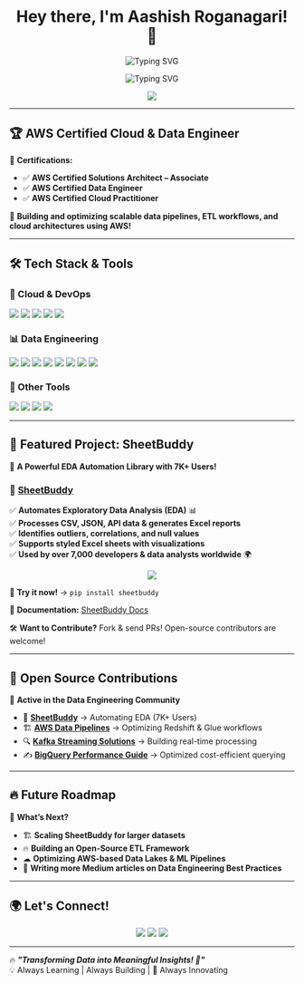 <h1 align="center">Hey there, I'm Aashish Roganagari! 👋</h1>

<p align="center">
  <img src="https://readme-typing-svg.herokuapp.com?font=Fira+Code&size=22&duration=4000&pause=800&color=0077B6&center=true&vCenter=true&width=800&lines=Data+Engineer+%7C+AWS+Certified+%7C+Big+Data" alt="Typing SVG" />
</p>

<p align="center">
  <img src="https://readme-typing-svg.herokuapp.com?font=Fira+Code&size=22&duration=4000&pause=800&color=0077B6&center=true&vCenter=true&width=800&lines=ETL+%7C+Cloud+Architectures+%7C+Open+Source+Contributor" alt="Typing SVG" />
</p>





<p align="center">
  <img src="https://github-profile-trophy.vercel.app/?username=AshishRogannagari&theme=discord&no-frame=true&margin-w=10" />
</p>

---

## 🏆 AWS Certified Cloud & Data Engineer  
📌 **Certifications:**
- ✅ **AWS Certified Solutions Architect – Associate**
- ✅ **AWS Certified Data Engineer**
- ✅ **AWS Certified Cloud Practitioner**

🚀 **Building and optimizing scalable data pipelines, ETL workflows, and cloud architectures using AWS!**  

---

## 🛠 Tech Stack & Tools
### **🚀 Cloud & DevOps**
<p align="left">
  <img src="https://img.shields.io/badge/AWS-232F3E?style=for-the-badge&logo=amazon-aws&logoColor=white" />
  <img src="https://img.shields.io/badge/Terraform-7B42BC?style=for-the-badge&logo=terraform&logoColor=white" />
  <img src="https://img.shields.io/badge/Docker-2496ED?style=for-the-badge&logo=docker&logoColor=white" />
  <img src="https://img.shields.io/badge/Kubernetes-326CE5?style=for-the-badge&logo=kubernetes&logoColor=white" />
  <img src="https://img.shields.io/badge/GitHub%20Actions-2088FF?style=for-the-badge&logo=github-actions&logoColor=white" />
</p>

### **📊 Data Engineering**
<p align="left">
  <img src="https://img.shields.io/badge/Python-3776AB?style=for-the-badge&logo=python&logoColor=white" />
  <img src="https://img.shields.io/badge/SQL-4479A1?style=for-the-badge&logo=mysql&logoColor=white" />
  <img src="https://img.shields.io/badge/Apache%20Spark-FDEE21?style=for-the-badge&logo=apache-spark&logoColor=black" />
  <img src="https://img.shields.io/badge/Kafka-231F20?style=for-the-badge&logo=apache-kafka&logoColor=white" />
  <img src="https://img.shields.io/badge/Airflow-017CEE?style=for-the-badge&logo=apache-airflow&logoColor=white" />
  <img src="https://img.shields.io/badge/Redshift-8B0000?style=for-the-badge&logo=amazon-redshift&logoColor=white" />
  <img src="https://img.shields.io/badge/Snowflake-29B5E8?style=for-the-badge&logo=snowflake&logoColor=white" />
  <img src="https://img.shields.io/badge/BigQuery-4285F4?style=for-the-badge&logo=google-cloud&logoColor=white" />
</p>

### **📂 Other Tools**
<p align="left">
  <img src="https://img.shields.io/badge/Linux-FCC624?style=for-the-badge&logo=linux&logoColor=black" />
  <img src="https://img.shields.io/badge/VSCode-007ACC?style=for-the-badge&logo=visual-studio-code&logoColor=white" />
  <img src="https://img.shields.io/badge/Postman-FF6C37?style=for-the-badge&logo=postman&logoColor=white" />
  <img src="https://img.shields.io/badge/Jupyter-F37626?style=for-the-badge&logo=jupyter&logoColor=white" />
</p>

---

## 🚀 Featured Project: **SheetBuddy**  
📌 **A Powerful EDA Automation Library with 7K+ Users!**  

### 🔹 [SheetBuddy](https://github.com/AshishRogannagari/SheetBuddy)  
✅ **Automates Exploratory Data Analysis (EDA)** 📊  
✅ **Processes CSV, JSON, API data & generates Excel reports**  
✅ **Identifies outliers, correlations, and null values**  
✅ **Supports styled Excel sheets with visualizations**  
✅ **Used by over 7,000 developers & data analysts worldwide** 🌍  

<p align="center">
  <a href="https://github.com/AshishRogannagari/SheetBuddy">
    <img src="https://github-readme-stats.vercel.app/api/pin/?username=AshishRogannagari&repo=SheetBuddy&theme=tokyonight" />
  </a>
</p>

🔗 **Try it now!** → `pip install sheetbuddy`  

📖 **Documentation:** [SheetBuddy Docs](https://github.com/AshishRogannagari/SheetBuddy/wiki)  

🛠️ **Want to Contribute?** Fork & send PRs! Open-source contributors are welcome!  

---

## 🌟 Open Source Contributions  
📌 **Active in the Data Engineering Community**  
- 🚀 **[SheetBuddy](https://github.com/AshishRogannagari/SheetBuddy)** → Automating EDA (7K+ Users)  
- 🏗 **[AWS Data Pipelines](https://github.com/)** → Optimizing Redshift & Glue workflows  
- 🔍 **[Kafka Streaming Solutions](https://github.com/)** → Building real-time processing  
- ✍ **[BigQuery Performance Guide](https://github.com/)** → Optimized cost-efficient querying  

---

## 🔥 Future Roadmap  
🚀 **What’s Next?**
- 🏗 **Scaling SheetBuddy for larger datasets**  
- 🔥 **Building an Open-Source ETL Framework**  
- ☁ **Optimizing AWS-based Data Lakes & ML Pipelines**  
- 📖 **Writing more Medium articles on Data Engineering Best Practices**  

---

## 🌍 Let's Connect!
<p align="center">
  <a href="https://linkedin.com/in/aashishroganagari"><img src="https://img.shields.io/badge/LinkedIn-%230A66C2.svg?style=for-the-badge&logo=linkedin&logoColor=white" /></a>
  <a href="https://medium.com/@ashishrogannagari"><img src="https://img.shields.io/badge/Medium-%2312100E.svg?style=for-the-badge&logo=medium&logoColor=white" /></a>
  <a href="mailto:ashishrogannagari1@gmail.com"><img src="https://img.shields.io/badge/Email-D14836?style=for-the-badge&logo=gmail&logoColor=white" /></a>
</p>

---

🔥 **_"Transforming Data into Meaningful Insights! 🚀"_**  
💡 Always Learning | Always Building | 🚀 Always Innovating  
